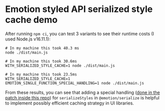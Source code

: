 # Emotion styled API serialized style cache demo

After running `npm ci`, you can test 3 variants to see their runtime costs (I used Node.js v16.11.1):

```
# In my machine this took 40.3 ms
node ./dist/main.js

# In my machine this took 30.6ms
WITH_SERIALIZED_STYLE_CACHE=1 node ./dist/main.js

# In my machine this took 23.5ms
WITH_SERIALIZED_STYLE_CACHE=1 EMOTION_SINGLE_FUNCTION_SPECIAL_HANDLING=1 node ./dist/main.js
```

From these results, you can see that adding a special handling ([done in the patch inside this repo](./patches/)) for `serializeStyles` in `@emotion/serialize` is helpful to implement possibly efficient caching strategy in UI libraries.
